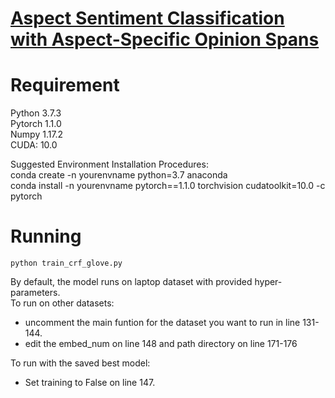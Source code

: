 # [Aspect Sentiment Classification with Aspect-Specific Opinion Spans](https://github.com/xuuuluuu/Aspect-Sentiment-Classification/edit/main/README.md)

# Requirement  
Python 3.7.3  
Pytorch 1.1.0  
Numpy 1.17.2  
CUDA: 10.0  

Suggested Environment Installation Procedures:  
conda create -n yourenvname python=3.7 anaconda  
conda install -n yourenvname pytorch==1.1.0 torchvision cudatoolkit=10.0 -c pytorch  

# Running   
```
python train_crf_glove.py  
```
By default, the model runs on laptop dataset with provided hyper-parameters.  
To run on other datasets:  
  - uncomment the main funtion for the dataset you want to run in line 131-144.  
  - edit the embed_num on line 148 and path directory on line 171-176  

To run with the saved best model:  
  - Set training to False on line 147.
